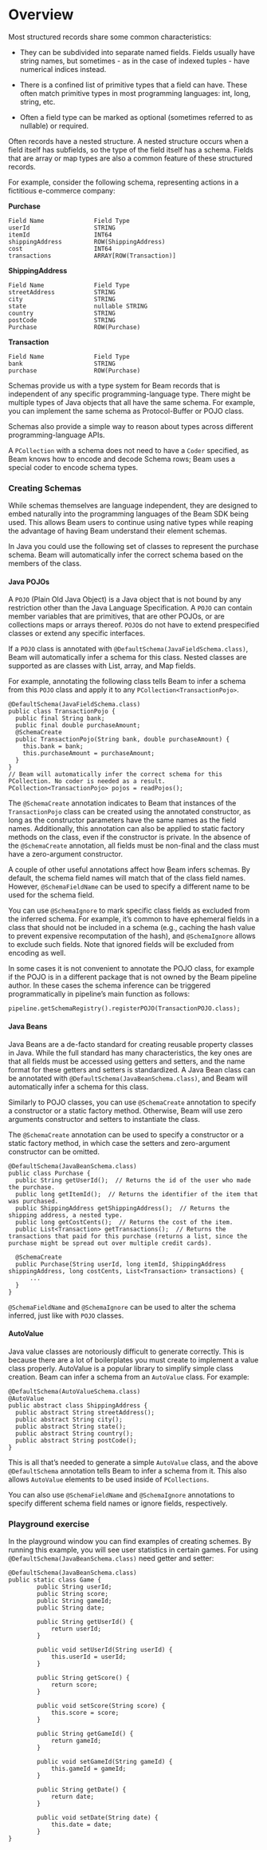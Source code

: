 <!--
Licensed under the Apache License, Version 2.0 (the "License");
you may not use this file except in compliance with the License.
You may obtain a copy of the License at

http://www.apache.org/licenses/LICENSE-2.0

Unless required by applicable law or agreed to in writing, software
distributed under the License is distributed on an "AS IS" BASIS,
WITHOUT WARRANTIES OR CONDITIONS OF ANY KIND, either express or implied.
See the License for the specific language governing permissions and
limitations under the License.
-->

# Overview

Most structured records share some common characteristics:

* They can be subdivided into separate named fields. Fields usually have string names, but sometimes - as in the case of indexed tuples - have numerical indices instead.

* There is a confined list of primitive types that a field can have. These often match primitive types in most programming languages: int, long, string, etc.

* Often a field type can be marked as optional (sometimes referred to as nullable) or required.

Often records have a nested structure. A nested structure occurs when a field itself has subfields, so the type of the field itself has a schema. Fields that are array or map types are also a common feature of these structured records.

For example, consider the following schema, representing actions in a fictitious e-commerce company:

**Purchase**

```
Field Name              Field Type
userId                  STRING
itemId                  INT64
shippingAddress         ROW(ShippingAddress)
cost                    INT64
transactions            ARRAY[ROW(Transaction)]
```

**ShippingAddress**

```
Field Name              Field Type
streetAddress           STRING
city                    STRING
state                   nullable STRING
country                 STRING
postCode                STRING
Purchase                ROW(Purchase)
```

**Transaction**

```
Field Name              Field Type
bank                    STRING
purchase                ROW(Purchase)
```

Schemas provide us with a type system for Beam records that is independent of any specific programming-language type. There might be multiple types of Java objects that all have the same schema. For example, you can implement the same schema as Protocol-Buffer or POJO class.

Schemas also provide a simple way to reason about types across different programming-language APIs.

A `PCollection` with a schema does not need to have a `Coder` specified, as Beam knows how to encode and decode Schema rows; Beam uses a special coder to encode schema types.

### Creating Schemas

While schemas themselves are language independent, they are designed to embed naturally into the programming languages of the Beam SDK being used. This allows Beam users to continue using native types while reaping the advantage of having Beam understand their element schemas.

In Java you could use the following set of classes to represent the purchase schema. Beam will automatically infer the correct schema based on the members of the class.

#### Java POJOs

A `POJO` (Plain Old Java Object) is a Java object that is not bound by any restriction other than the Java Language Specification. A `POJO` can contain member variables that are primitives, that are other POJOs, or are collections maps or arrays thereof. `POJO`s do not have to extend prespecified classes or extend any specific interfaces.

If a `POJO` class is annotated with `@DefaultSchema(JavaFieldSchema.class)`, Beam will automatically infer a schema for this class. Nested classes are supported as are classes with List, array, and Map fields.

For example, annotating the following class tells Beam to infer a schema from this `POJO` class and apply it to any `PCollection<TransactionPojo>`.

```
@DefaultSchema(JavaFieldSchema.class)
public class TransactionPojo {
  public final String bank;
  public final double purchaseAmount;
  @SchemaCreate
  public TransactionPojo(String bank, double purchaseAmount) {
    this.bank = bank;
    this.purchaseAmount = purchaseAmount;
  }
}
// Beam will automatically infer the correct schema for this PCollection. No coder is needed as a result.
PCollection<TransactionPojo> pojos = readPojos();
```
The `@SchemaCreate` annotation indicates to Beam that instances of the `TransactionPojo` class can be created using the annotated constructor, as long as the constructor parameters have the same names as the field names. Additionally, this annotation can also be applied to static factory methods on the class, even if the constructor is private. In the absence of the `@SchemaCreate` annotation, all fields must be non-final and the class must have a zero-argument constructor.

A couple of other useful annotations affect how Beam infers schemas. By default, the schema field names will match that of the class field names. However, `@SchemaFieldName` can be used to specify a different name to be used for the schema field.

You can use `@SchemaIgnore` to mark specific class fields as excluded from the inferred schema. For example, it’s common to have ephemeral fields in a class that should not be included in a schema (e.g., caching the hash value to prevent expensive recomputation of the hash), and `@SchemaIgnore` allows to exclude such fields. Note that ignored fields will be excluded from encoding as well.

In some cases it is not convenient to annotate the POJO class, for example if the POJO is in a different package that is not owned by the Beam pipeline author. In these cases the schema inference can be triggered programmatically in pipeline’s main function as follows:

```
pipeline.getSchemaRegistry().registerPOJO(TransactionPOJO.class);
```

#### Java Beans

Java Beans are a de-facto standard for creating reusable property classes in Java. While the full standard has many characteristics, the key ones are that all fields must be accessed using getters and setters, and the name format for these getters and setters is standardized. A Java Bean class can be annotated with `@DefaultSchema(JavaBeanSchema.class)`, and Beam will automatically infer a schema for this class.

Similarly to POJO classes, you can use `@SchemaCreate` annotation to specify a constructor or a static factory method. Otherwise, Beam will use zero arguments constructor and setters to instantiate the class.

The `@SchemaCreate` annotation can be used to specify a constructor or a static factory method, in which case the setters and zero-argument constructor can be omitted.

```
@DefaultSchema(JavaBeanSchema.class)
public class Purchase {
  public String getUserId();  // Returns the id of the user who made the purchase.
  public long getItemId();  // Returns the identifier of the item that was purchased.
  public ShippingAddress getShippingAddress();  // Returns the shipping address, a nested type.
  public long getCostCents();  // Returns the cost of the item.
  public List<Transaction> getTransactions();  // Returns the transactions that paid for this purchase (returns a list, since the purchase might be spread out over multiple credit cards).

  @SchemaCreate
  public Purchase(String userId, long itemId, ShippingAddress shippingAddress, long costCents, List<Transaction> transactions) {
      ...
  }
}
```

`@SchemaFieldName` and `@SchemaIgnore` can be used to alter the schema inferred, just like with `POJO` classes.

#### AutoValue

Java value classes are notoriously difficult to generate correctly. This is because there are a lot of boilerplates you must create to implement a value class properly. AutoValue is a popular library to simplify simple class creation.
Beam can infer a schema from an `AutoValue` class. For example:

```
@DefaultSchema(AutoValueSchema.class)
@AutoValue
public abstract class ShippingAddress {
  public abstract String streetAddress();
  public abstract String city();
  public abstract String state();
  public abstract String country();
  public abstract String postCode();
}
```

This is all that’s needed to generate a simple `AutoValue` class, and the above `@DefaultSchema` annotation tells Beam to infer a schema from it. This also allows `AutoValue` elements to be used inside of `PCollections`.

You can also use `@SchemaFieldName` and `@SchemaIgnore` annotations to specify different schema field names or ignore fields, respectively.

### Playground exercise

In the playground window you can find examples of creating schemes. By running this example, you will see user statistics in certain games. 
For using `@DefaultSchema(JavaBeanSchema.class)` need getter and setter:
```
@DefaultSchema(JavaBeanSchema.class)
public static class Game {
        public String userId;
        public String score;
        public String gameId;
        public String date;
        
        public String getUserId() {
            return userId;
        }

        public void setUserId(String userId) {
            this.userId = userId;
        }

        public String getScore() {
            return score;
        }

        public void setScore(String score) {
            this.score = score;
        }

        public String getGameId() {
            return gameId;
        }

        public void setGameId(String gameId) {
            this.gameId = gameId;
        }

        public String getDate() {
            return date;
        }

        public void setDate(String date) {
            this.date = date;
        }
}
```